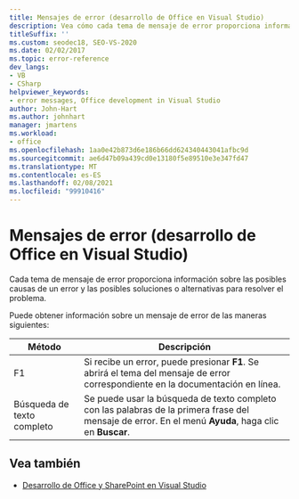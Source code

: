 ```yaml
---
title: Mensajes de error (desarrollo de Office en Visual Studio)
description: Vea cómo cada tema de mensaje de error proporciona información sobre las posibles causas de un error y las posibles soluciones o soluciones alternativas para resolver el problema.
titleSuffix: ''
ms.custom: seodec18, SEO-VS-2020
ms.date: 02/02/2017
ms.topic: error-reference
dev_langs:
- VB
- CSharp
helpviewer_keywords:
- error messages, Office development in Visual Studio
author: John-Hart
ms.author: johnhart
manager: jmartens
ms.workload:
- office
ms.openlocfilehash: 1aa0e42b873d6e186b66dd624340443041afbc9d
ms.sourcegitcommit: ae6d47b09a439cd0e13180f5e89510e3e347fd47
ms.translationtype: MT
ms.contentlocale: es-ES
ms.lasthandoff: 02/08/2021
ms.locfileid: "99910416"
---
```

# <a name="error-messages-office-development-in-visual-studio"></a>Mensajes de error (desarrollo de Office en Visual Studio)
  Cada tema de mensaje de error proporciona información sobre las posibles causas de un error y las posibles soluciones o alternativas para resolver el problema.

 Puede obtener información sobre un mensaje de error de las maneras siguientes:

|Método|Descripción|
|-|-|
|F1|Si recibe un error, puede presionar **F1**. Se abrirá el tema del mensaje de error correspondiente en la documentación en línea.|
|Búsqueda de texto completo|Se puede usar la búsqueda de texto completo con las palabras de la primera frase del mensaje de error. En el menú **Ayuda**, haga clic en **Buscar**.|

## <a name="see-also"></a>Vea también
- [Desarrollo de Office y SharePoint en Visual Studio](../vsto/office-and-sharepoint-development-in-visual-studio.md)
